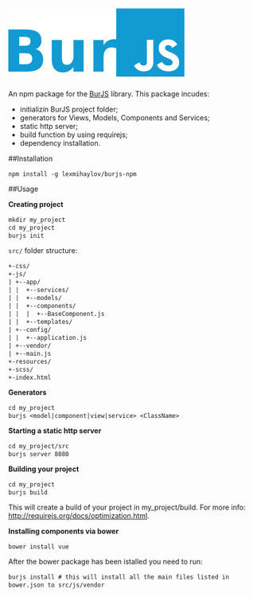 ![BurJS](https://raw.githubusercontent.com/lexmihaylov/burjs/master/burjs.png)
=======
An npm package for the [BurJS](https://github.com/lexmihaylov/burjs) library. This package incudes: 
 * initializin BurJS project folder;
 * generators for Views, Models, Components and Services;
 * static http server;
 * build function by using requirejs;
 * dependency installation.

##Installation

    npm install -g lexmihaylov/burjs-npm

##Usage

__Creating project__

    mkdir my_project
    cd my_project
    burjs init
`src/` folder structure:

    +-css/
    +-js/
    | +--app/
    | |  +--services/
    | |  +--models/
    | |  +--components/
    | |  |  +--BaseComponent.js
    | |  +--templates/
    | +--config/
    | |  +--application.js
    | +--vendor/
    | +--main.js
    +-resources/
    +-scss/
    +-index.html
    
__Generators__

    cd my_project
    burjs <model|component|view|service> <ClassName>
    
__Starting a static http server__

    cd my_project/src
    burjs server 8080
    
__Building your project__

    cd my_project
    burjs build
    
This will create a build of your project in my_project/build. For more info: http://requirejs.org/docs/optimization.html.

__Installing components via bower__

    bower install vue
After the bower package has been istalled you need to run:

    burjs install # this will install all the main files listed in bower.json to src/js/vendor